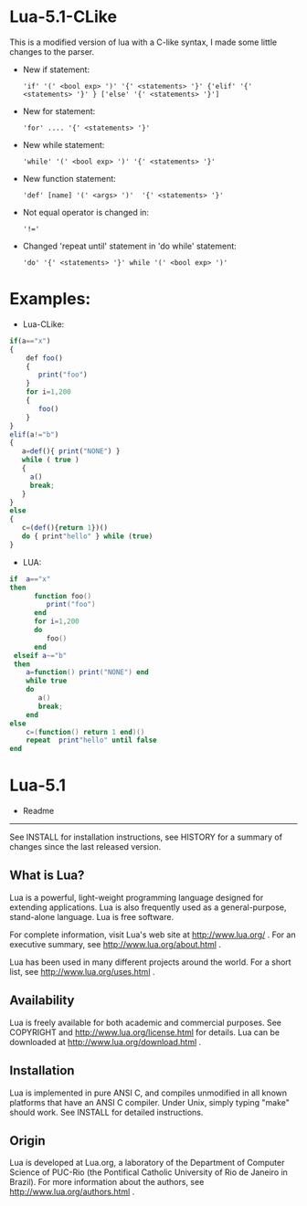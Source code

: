 Lua-5.1-CLike
=============
 This is a modified version of lua with a C-like syntax, I made some little changes to the parser.

* New if statement:

  ```BNF
  'if' '(' <bool exp> ')' '{' <statements> '}' {'elif' '{' <statements> '}' } ['else' '{' <statements> '}']
  ```

* New for statement:
  ```BNF
  'for' .... '{' <statements> '}'
  ```

* New while statement:

  ```BNF
  'while' '(' <bool exp> ')' '{' <statements> '}'
  ```

* New function statement:

  ```BNF
  'def' [name] '(' <args> ')'  '{' <statements> '}'
  ```
* Not equal operator is changed in:

  ```BNF
  '!='
  ```
* Changed 'repeat until' statement  in 'do while' statement:

  ```BNF
  'do' '{' <statements> '}' while '(' <bool exp> ')'
  ```

Examples:
=============

  * Lua-CLike:
  ```Javascript
  if(a=="x")
  {
      def foo()
      {
         print("foo")
      }
      for i=1,200
      {
         foo()
      }
  }
  elif(a!="b")
  {
     a=def(){ print("NONE") }
     while ( true )
     {
       a()
       break;
     }
  }
  else
  {
     c=(def(){return 1})()
     do { print"hello" } while (true)
  }
  ```

  * LUA:

  ```LUA
  if  a=="x"
  then
        function foo()
           print("foo")
        end
        for i=1,200
        do
           foo()
        end
   elseif a~="b"
   then
      a=function() print("NONE") end
      while true  
      do
         a()
         break;
      end
  else
      c=(function() return 1 end)()
      repeat  print"hello" until false
  end
  ```



Lua-5.1
=============
 * Readme
  ------------
  See INSTALL for installation instructions,
  see HISTORY for a summary of changes since the last released version.

  What is Lua?
  ------------
  Lua is a powerful, light-weight programming language designed for extending
  applications. Lua is also frequently used as a general-purpose, stand-alone
  language. Lua is free software.

  For complete information, visit Lua's web site at http://www.lua.org/ .
  For an executive summary, see http://www.lua.org/about.html .

  Lua has been used in many different projects around the world.
  For a short list, see http://www.lua.org/uses.html .

  Availability
  ------------
  Lua is freely available for both academic and commercial purposes.
  See COPYRIGHT and http://www.lua.org/license.html for details.
  Lua can be downloaded at http://www.lua.org/download.html .

  Installation
  ------------
  Lua is implemented in pure ANSI C, and compiles unmodified in all known
  platforms that have an ANSI C compiler. Under Unix, simply typing "make"
  should work. See INSTALL for detailed instructions.

  Origin
  ------
  Lua is developed at Lua.org, a laboratory of the Department of Computer
  Science of PUC-Rio (the Pontifical Catholic University of Rio de Janeiro
  in Brazil).
  For more information about the authors, see http://www.lua.org/authors.html .
